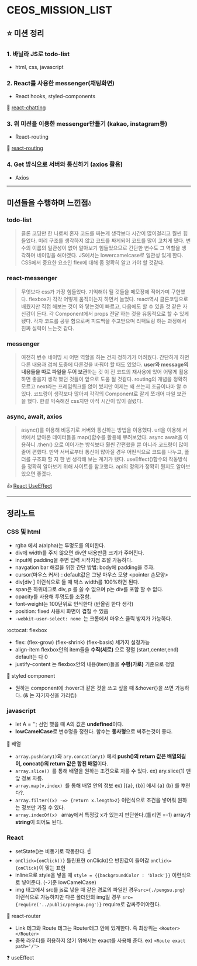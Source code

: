 # CEOS_MISSION_LIST
## :star: 미션 정리

### 1. 바닐라 JS로 todo-list
- html, css, javascript

### 2. React를 사용한 messenger(채팅화면)
- React hooks, styled-components

:runner: [react-chatting](https://react-messenger-12th-ten.vercel.app/)

### 3. 위 미션을 이용한 messenger만들기 (kakao, instagram등)
- React-routing

:seedling: [react-routing](https://react-router-inky.vercel.app/)
 
 ### 4. Get 방식으로 서버와 통신하기 (axios 활용)
 - Axios
 
---------------------------------------------------------

## 미션들을 수행하며 느낀점:droplet:

### todo-list
>클론 코딩만 한 나로써 혼자 코드를 짜는게 생각보다 시간이 많이걸리고 훨씬 힘들었다. 
미리 구조를 생각하지 않고 코드를 짜게되어 코드를 많이 고치게 됐다.
변수의 이름의 일관성이 없어 알아보기 힘들었으므로 간단한 변수도 그 역할을 생각하며 네이밍을 해야겠다.
JS에서는 lowercamelcase로 일관성 있게 한다.
CSS에서 중요한 요소인 flex에 대해 좀 명확히 알고 가야 할 것같다.

### react-messenger
>무엇보다 css가 가장 힘들었다. 기억해야 될 것들을 메모장에 적어가며 구현했다.
flexbox가 각각 어떻게 움직이는지 하면서 늘었다. react역시 클론코딩으로 배웠지만 
직접 해보는 것이 와 닿는것이 빠르고, 다음에도 할 수 있을 것 같은 자신감이 든다.
각 Component에서 props 전달 하는 것을 유동적으로 할 수 있게 됐다.
각자 코드를 공유 함으로써 피드백을 주고받으며 리팩토링 하는 과정에서 진짜 실력이 느는것 같다.


### messenger
> 여전히 변수 네이밍 시 어떤 역할을 하는 건지 정하기가 어려웠다. 간단하게 하면 다른 내용과 겹쳐
도중에 다른것을 바꿔야 할 때도 있었다. **user와 message의 내용들을 따로 파일을 두어 보관**하는 것
이 전 코드의 재사용에 있어 어떻게 활용하면 좋을지 생각 했던 것들이 앞으로 도움 될 것같다.
routing의 개념을 정확히 모르고 next라는 프레임워크를 얹어 썼지만 이제는 왜 쓰는지 조금이나마
알 수 있다. 코드량이 생각보다 많아져 각각의 Component로 잘게 쪼개어 파일 보관을 했다.
한결 익숙해진 css지만 아직 시간이 많이 걸렸다.


### async, await, axios
> async()를 이용해 비동기로 서버와 통신하는 방법을 이용했다. url을 이용해 서버에서 받아온 데이터들을
map()함수를 활용해 뿌려보았다. async await을 이용하니 .then() 으로 이어가는 방식보다 훨씬 간편했을 뿐
아니라 코드량이 많이 줄어 편했다. 만약 서버로부터 통신이 많아질 경우 어떤식으로 코드를 나누고, 폴더를 구조화
할 지 한 번 생각해 보는 계기가 됐다. useEffect()함수의 작동방식을 정확히 알아보기 위해 사이트를 참고했다.
api의 정의가 정확히 뭔지도 알아보았으면 좋겠다.

:thumbsup: [React UseEffect](https://sgwanlee.medium.com/useeffect%EC%9D%98-dependency-array-ebd15f35403a)

---------------------------------------------------------

## 정리노트

### CSS 및 html
- rgba 에서 a(alpha)는 투명도를 의미한다.
- div에 width를 주지 않으면 div안 내용만큼 크기가 주어진다.
- input에 padding을 주면 입력 시작지점 조절 가능하다.
- navgation bar 해결을 위한 간단 방법: body에 padding을 주자.
- cursor(마우스 커서) : default값은 그냥 마우스 모양 <pointer 손모양>
- div[div                   ] 이런식으로 둘 때 박스 width를 100%하면 된다.
- span은 하위테그로 div, p 를 쓸 수 없으며 p는 div를 포함 할 수 없다.
- opacity를 사용해 투명도를 조절함.
- font-weight는 100단위로 인식한다 (반올림 한다 생각)
- position: fixed 사용시 화면이 겹칠 수 있음
- ```-webkit-user-select: none ```는 크롬에서 마우스 클릭 방지가 가능하다.



:octocat: flexbox
- flex: (flex-grow) (flex-shrink) (flex-basis) 세가지 설정가능
- align-item  flexbox안의 item들을 **수직(세로)** 으로 정렬 (start,center,end) default는 다 0
- justify-content 는 flexbox안의 내용(item)들을 **수평(가로)** 기준으로 정렬

:lollipop: styled component
- 원하는 component에 :hover과 같은 것을 쓰고 싶을 때 &:hover{}을 쓰면 가능하다. (& 는 자기자신을 가리킴)



### javascript

- let A = ''; 선언 했을 때 A의 값은 **undefined**이다.
- **lowCamelCase**로 변수명을 정한다. 함수는 **동사형**으로 써주는것이 좋다.

:whale2: 배열
- ```array.push(ary1)```와 ```ary.concat(ary1)``` 에서 **push()의 return 값은 배열의길이, concat()의 return 값은 합친 배열**이다.
- ```array.slice() ```를 통해 배열을 원하는 조건으로 자를 수 있다. ex) ary.slice(1) 맨 앞 정보 자름.
- ```array.map(v,index) ```를 통해 배열 안의 정보 ex) [{a}, {b}] 에서 {a} {b} 를 뿌린다?.
- ```array.filter((x) -=> {return x.length>2}``` 이런식으로 조건을 넣어줘 원하는 정보만 가질 수 있다.
- ```array.indexOf(x) ``` array에서 특정값 x가 있는지 판단한다.(틀리면 =-1)    array가 **string**이 되어도 된다.


### React
- setState()는 비동기로 작동한다. :point_up:
- ```onClick={onClick()}``` 틀린표현 onClick()으 반환값이 들어감 ```onClick={onClick}```이 맞는 표현
- inline으로 style을 넣을 때 ```style = {{backgroundColor : 'black'}}``` 이런식으로 넣어준다. (-기준 lowCamelCase)
- img 태그에서 src를 js로 넣을 때 같은 경로의 파일인 경우```src={./pengsu.png}``` 이런식으로 가능하지만 다른 폴더안의 img일 경우 ```src={require('../public/pengsu.png')}``` require로 감싸주어야한다.

:aerial_tramway: react-router
- Link 테그와 Route 테그는 Router테그 안에 있게한다. 즉 최상위는 ```<Router> </Router>```
- 중복 라우터를 허용하지 않기 위해서는 exact를 사용해 준다. ex) ```<Route exact path='/'> ```


:question: useEffect

